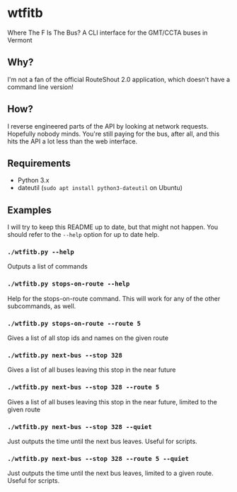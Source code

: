 # wtfitb
Where The F Is The Bus? A CLI interface for the GMT/CCTA buses in Vermont

## Why?
I'm not a fan of the official RouteShout 2.0 application, which doesn't have a command line version!

## How?
I reverse engineered parts of the API by looking at network requests. Hopefully nobody minds. You're still paying for the bus, after all, and this hits the API a lot less than the web interface.

## Requirements
* Python 3.x
* dateutil (`sudo apt install python3-dateutil` on Ubuntu)

## Examples
I will try to keep this README up to date, but that might not happen. You should refer to the `--help` option for up to date help.
### `./wtfitb.py --help`
Outputs a list of commands
### `./wtfitb.py stops-on-route --help`
Help for the stops-on-route command. This will work for any of the other subcommands, as well.
### `./wtfitb.py stops-on-route --route 5`
Gives a list of all stop ids and names on the given route
### `./wtfitb.py next-bus --stop 328`
Gives a list of all buses leaving this stop in the near future
### `./wtfitb.py next-bus --stop 328 --route 5`
Gives a list of all buses leaving this stop in the near future, limited to the given route
### `./wtfitb.py next-bus --stop 328 --quiet`
Just outputs the time until the next bus leaves. Useful for scripts.
### `./wtfitb.py next-bus --stop 328 --route 5 --quiet`
Just outputs the time until the next bus leaves, limited to a given route. Useful for scripts.
